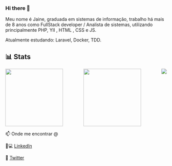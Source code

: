 ### Hi there 👋

Meu nome é Jaine, graduada em sistemas de informação, trabalho há mais de 8 anos como FullStack developer / Analista de sistemas, utilizando principalmente PHP, YII , HTML , CSS e JS.

Atualmente estudando:
Laravel, Docker, TDD. 

## 📊 Stats

<div style="display: flex; justify-content: space-between;">
    <img src="https://github-readme-stats.vercel.app/api/top-langs/?username=jaineezequiel&theme=dracula&layout=compact" height="180em">
    <img src="https://github-readme-stats.vercel.app/api?username=jaineezequiel&show_icons=true&theme=dracula" height="180em">
    <img src="https://github-readme-activity-graph.vercel.app/graph?username=jaineezequiel&custom_title=Liv's%20github%20activity%20graph&theme=dracula">
</div>

📫 Onde me encontrar @

👩💻 <a href="https://www.linkedin.com/in/jaine-ezequiel-a5a5a339/">LinkedIn</a>

🐣 <a href="https://twitter.com/Jaineezequiel">Twitter</a>
